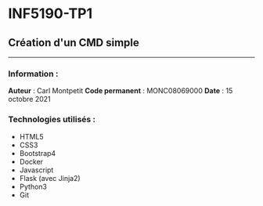 # INF5190-TP1
## Création d'un CMD simple
---
### Information :
**Auteur** : Carl Montpetit
**Code permanent** : MONC08069000
**Date** : 15 octobre 2021

### Technologies utilisés :
- HTML5
- CSS3
- Bootstrap4
- Docker
- Javascript
- Flask (avec Jinja2)
- Python3
- Git